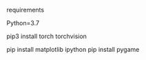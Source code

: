 
requirements

Python=3.7

pip3 install torch torchvision

pip install  matplotlib ipython
pip install pygame

